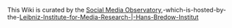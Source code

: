 This Wiki is curated by the [Social Media Observatory](https://leibniz-hbi.github.io/SMO),-which-is-hosted-by-the-[Leibniz-Institute-for-Media-Research-|-Hans-Bredow-Institut](https://leibniz-hbi.de/en)